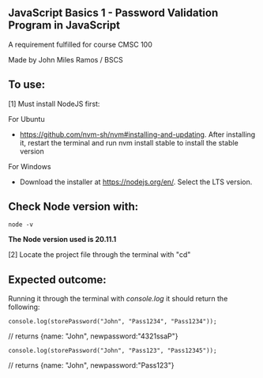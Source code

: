 ## JavaScript Basics 1 - Password Validation Program in JavaScript

A requirement fulfilled for course CMSC 100

Made by John Miles Ramos / BSCS

## To use:

[1] Must install NodeJS first:

For Ubuntu
- https://github.com/nvm-sh/nvm#installing-and-updating.
After installing it, restart the terminal and run nvm install stable to install the stable
version

For Windows
- Download the installer at https://nodejs.org/en/. Select the LTS version.

## Check Node version with:

    node -v
    
**The Node version used is 20.11.1**

[2] Locate the project file through the terminal with "cd" 

## Expected outcome:

Running it through the terminal with *console.log* it should return the following:
  
    console.log(storePassword("John", "Pass1234", "Pass1234")); 

  // returns {name: "John", newpassword:"4321ssaP"}
  
    console.log(storePassword("John", "Pass123", "Pass12345"));

  // returns {name: "John", newpassword:"Pass123"}
